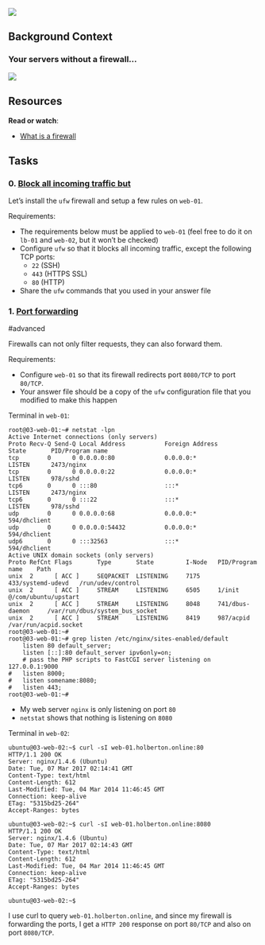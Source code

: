 ![](https://s3.amazonaws.com/intranet-projects-files/holbertonschool-sysadmin_devops/284/V1HjQ1Y.png)

## Background Context

### Your servers without a firewall…

![](https://s3.amazonaws.com/intranet-projects-files/holbertonschool-sysadmin_devops/155/holbertonschool-firewall.gif)

## Resources

**Read or watch**:

-   [What is a firewall](https://intranet.alxswe.com/rltoken/vjB4LyHRdtEImzZcuD89ZQ "What is a firewall")

## Tasks

### 0. [Block all incoming traffic but](./0-block_all_incoming_traffic_but)

Let’s install the  `ufw`  firewall and setup a few rules on  `web-01`.

Requirements:

-   The requirements below must be applied to  `web-01`  (feel free to do it on  `lb-01`  and  `web-02`, but it won’t be checked)
-   Configure  `ufw`  so that it blocks all incoming traffic, except the following TCP ports:
    -   `22`  (SSH)
    -   `443`  (HTTPS SSL)
    -   `80`  (HTTP)
-   Share the  `ufw`  commands that you used in your answer file

### 1. [Port forwarding](./100-port_forwarding)

#advanced

Firewalls can not only filter requests, they can also forward them.

Requirements:

-   Configure  `web-01`  so that its firewall redirects port  `8080/TCP`  to port  `80/TCP`.
-   Your answer file should be a copy of the  `ufw`  configuration file that you modified to make this happen

Terminal in  `web-01`:

```
root@03-web-01:~# netstat -lpn
Active Internet connections (only servers)
Proto Recv-Q Send-Q Local Address           Foreign Address         State       PID/Program name
tcp        0      0 0.0.0.0:80              0.0.0.0:*               LISTEN      2473/nginx
tcp        0      0 0.0.0.0:22              0.0.0.0:*               LISTEN      978/sshd
tcp6       0      0 :::80                   :::*                    LISTEN      2473/nginx
tcp6       0      0 :::22                   :::*                    LISTEN      978/sshd
udp        0      0 0.0.0.0:68              0.0.0.0:*                           594/dhclient
udp        0      0 0.0.0.0:54432           0.0.0.0:*                           594/dhclient
udp6       0      0 :::32563                :::*                                594/dhclient
Active UNIX domain sockets (only servers)
Proto RefCnt Flags       Type       State         I-Node   PID/Program name    Path
unix  2      [ ACC ]     SEQPACKET  LISTENING     7175     433/systemd-udevd   /run/udev/control
unix  2      [ ACC ]     STREAM     LISTENING     6505     1/init              @/com/ubuntu/upstart
unix  2      [ ACC ]     STREAM     LISTENING     8048     741/dbus-daemon     /var/run/dbus/system_bus_socket
unix  2      [ ACC ]     STREAM     LISTENING     8419     987/acpid           /var/run/acpid.socket
root@03-web-01:~#
root@03-web-01:~# grep listen /etc/nginx/sites-enabled/default
    listen 80 default_server;
    listen [::]:80 default_server ipv6only=on;
    # pass the PHP scripts to FastCGI server listening on 127.0.0.1:9000
#   listen 8000;
#   listen somename:8080;
#   listen 443;
root@03-web-01:~#

```

-   My web server  `nginx`  is only listening on port  `80`
-   `netstat`  shows that nothing is listening on  `8080`

Terminal in  `web-02`:

```
ubuntu@03-web-02:~$ curl -sI web-01.holberton.online:80
HTTP/1.1 200 OK
Server: nginx/1.4.6 (Ubuntu)
Date: Tue, 07 Mar 2017 02:14:41 GMT
Content-Type: text/html
Content-Length: 612
Last-Modified: Tue, 04 Mar 2014 11:46:45 GMT
Connection: keep-alive
ETag: "5315bd25-264"
Accept-Ranges: bytes

ubuntu@03-web-02:~$ curl -sI web-01.holberton.online:8080
HTTP/1.1 200 OK
Server: nginx/1.4.6 (Ubuntu)
Date: Tue, 07 Mar 2017 02:14:43 GMT
Content-Type: text/html
Content-Length: 612
Last-Modified: Tue, 04 Mar 2014 11:46:45 GMT
Connection: keep-alive
ETag: "5315bd25-264"
Accept-Ranges: bytes

ubuntu@03-web-02:~$

```

I use curl to query  `web-01.holberton.online`, and since my firewall is forwarding the ports, I get a  `HTTP 200`  response on port  `80/TCP`  and also on port  `8080/TCP`.
